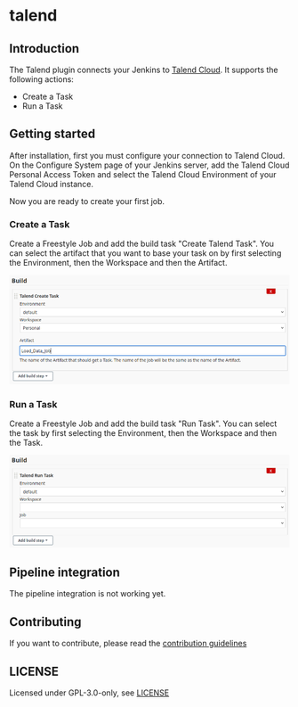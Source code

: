 # talend

## Introduction

The Talend plugin connects your Jenkins to [Talend Cloud](https://cloud.talend.com). It supports the following actions:

- Create a Task
- Run a Task

## Getting started

After installation, first you must configure your connection to Talend Cloud. On the Configure System page of your Jenkins server,
add the Talend Cloud Personal Access Token and select the Talend Cloud Environment of your Talend Cloud instance.

Now you are ready to create your first job.

### Create a Task

Create a Freestyle Job and add the build task "Create Talend Task". You can select the artifact that you want to base your task on 
by first selecting the Environment, then the Workspace and then the Artifact.

![Create a New Task Image](docs/images/createtask.png "Create a New Task")

### Run a Task

Create a Freestyle Job and add the build task "Run Task". You can select the task by first selecting the 
Environment, then the Workspace and then the Task.

![Run a Task Image](docs/images/runtask.png "Run a Task")


## Pipeline integration

The pipeline integration is not working yet.

## Contributing

If you want to contribute, please read the [contribution guidelines](CONTRIBUTING.md)

## LICENSE

Licensed under GPL-3.0-only, see [LICENSE](LICENSE.md)

